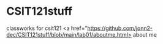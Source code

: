 # CSIT121stuff
classworks for csit121
<a href="https://github.com/jonn2-dec/CSIT121stuff/blob/main/lab01/aboutme.html> about me </a>
</o1>
